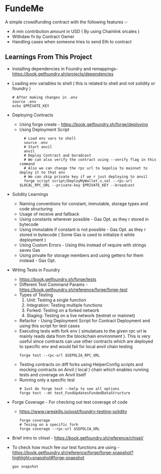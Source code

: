# FundeMe

A simple crowdfunding contract with the following features :-

- A min contribution amount in USD ( By using Chainlink orcales )
- Withdaw fn by Contract Owner
- Handling cases when someone tries to send Eth to contract

## Learnings From This Project

- Installing dependencies in Foundry and remappings- https://book.getfoundry.sh/projects/dependencies
- Loading env variables to shell ( this is related to shell and not solidity or foundry )
  ```shell
  # After making changes in .env
  source .env
  echo $PRIVATE_KEY
  ```
- Deploying Contracts

  - Using forge create - https://book.getfoundry.sh/forge/deploying
  - Using Deployment Script
    ```shell
      # Load env vars to shell
      source .env
      # Start anvil
      anvil
      # Deploy Contract and boradcast
      # We can also verify the contract using --verify flag in this command
      # Also we can change the rpc url to Sepolia to mainnet to deploy it to that env
      # We can skip private key if we r just deploying to anvil
      forge script script/DeployMyWallet.s.sol --rpc-url $LOCAL_RPC_URL --private-key $PRIVATE_KEY --broadcast
    ```

- Solidity Learnings

  - Naming conventions for constant, immutable, storage types and code structuring
  - Usage of receive and fallback
  - Using constants wherever possible - Gas Opt. as they r stored in bytecode
  - Using immutable if constant is not possible - Gas Opt. as they r stored in bytecode ( Some Gas is used to initialize it while deployment )
  - Using Custom Errors - Using this instead of require with strings saves Gas
  - Using private for storage members and using getters for them instead - Gas Opt.

- Wrting Tests in Foundry

  - https://book.getfoundry.sh/forge/tests
  - Different Test Command Params - https://book.getfoundry.sh/reference/forge/forge-test
  - Types of Testing
    1. Unit: Testing a single function
    2. Integration: Testing multiple functions
    3. Forked: Testing on a forked network
    4. Staging: Testing on a live network (testnet or mainnet)
  - Refactor - Using Deployment Script for Contract Deployment and using this script for test cases
  - Executing tests with fork env ( simulatues to the given rpc url ie mainly reads data from the blockchain environment ). This is very useful since contracts can use other contracts which are deployed to specific env and would fail for local anvil chain testing
    ```
    forge test --rpc-url $SEPOLIA_RPC_URL
    ```
  - Testing contracts on diff forks using HelperConfig scripts and mocking contracts on Anvil ( local ) chain which enables running tests and coverage on Anvil itself
  - Running only a specific test
    ```shell
    # Just do forge test --help to see all options
    forge test --mt test_FundUpdatesFundedDataStructure
    ```

- Forge Coverage - For checking out test coverage of code

  - https://www.rareskills.io/post/foundry-testing-solidity
    ```shell
    forge coverage
    # Tesing on a specific fork
    forge coverage --rpc-url $SEPOLIA_URL
    ```

- Brief intro to chisel - https://book.getfoundry.sh/reference/chisel/
- To check how much fee our test functions are using - https://book.getfoundry.sh/reference/forge/forge-snapshot?highlight=snapshot#forge-snapshot
  ```shell
  gas snapshot
  ```
